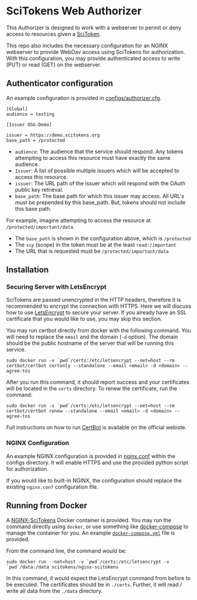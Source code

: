 SciTokens Web Authorizer
===========================

This Authorizer is designed to work with a webserver to permit or deny access
to resources given a [SciToken](https://scitokens.org/).

This repo also includes the necessary configuration for an NGINX webserver to provide WebDav access using SciTokens for authorization.  With this configuration, you may provide authenticated access to write (PUT) or read (GET) on the webserver.


Authenticator configuration
---------------------------

An example configuration is provided in [configs/authorizer.cfg](configs/authorizer.cfg).

    [Global]
    audience = testing

    [Issuer OSG-Demo]

    issuer = https://demo.scitokens.org
    base_path = /protected

* `audience`: The audience that the service should respond.  Any tokens attempting to access this resource must have exactly the same audience.
* `Issuer`: A list of possible multiple issuers which will be accepted to access this resource.
* `issuer`: The URL path of the issuer which will respond with the OAuth public key retrieval.
* `base_path`: The base path for which this issuer may access.  All URL's must be prepended by this base_path.  But, tokens should not include this base path.

For example, imagine attempting to access the resource at `/protected/important/data`.

* The `base_path` is shown in the configuration above, which is `/protected`
* The `scp` (scope) in the token must be at the least `read:/important`
* The URL that is requested must be `/protected/important/data`

Installation
------------

### Securing Server with LetsEncrypt

SciTokens are passed unencrypted in the HTTP headers, therefore it is recommended to encrypt the connection with HTTPS.  Here we will discuss how to use [LetsEncrypt](https://letsencrypt.org/) to secure your server.  If you already have an SSL certificate that you would like to use, you may skip this section.

You may run certbot directly from docker with the following command.  You will need to replace the `email` and the domain (`-d` option).  The domain should be the public hostname of the server that will be running this service.

    sudo docker run -v `pwd`/certs:/etc/letsencrypt --net=host --rm certbot/certbot certonly --standalone --email <email> -d <domain> --agree-tos

After you run this command, it should report success and your certificates will be located in the `certs` directory.  To renew the certificate, run the command:

    sudo docker run -v `pwd`/certs:/etc/letsencrypt --net=host --rm certbot/certbot renew --standalone --email <email> -d <domain> --agree-tos

Full instructions on how to run [CertBot](https://certbot.eff.org/) is available on the official webiste.

### NGINX Configuration

An example NGINX configuration is provided in [nginx.conf](configs/nginx.conf) within the configs directory.  It will enable HTTPS and use the provided python script for authorization.

If you would like to built-in NGINX, the configuration should replace the existing `nginx.conf` configuration file.

Running from Docker
-------------------

A [NGINX-SciTokens](https://hub.docker.com/r/scitokens/nginx-scitokens/) Docker container is provided.  You may run the command directly using `docker`, or use something like [docker-compose](https://docs.docker.com/compose/) to manage the container for you.  An example [`docker-compose.yml`](docker-compose.yml) file is provided.

From the command line, the command would be:

    sudo docker run --net=host -v `pwd`/certs:/etc/letsencrypt -v `pwd`/data:/data scitokens/nginx-scitokens
    
In this command, it would expect the LetsEncrypt command from before to be executed.  The certificates should be in `./certs`.  Further, it will read / write all data from the `./data` directory.


